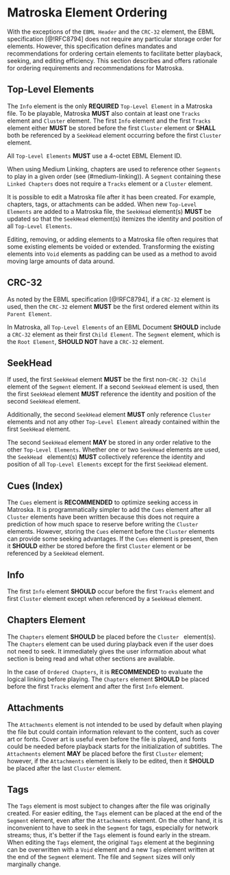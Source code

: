 # Matroska Element Ordering

With the exceptions of the `EBML Header` and the `CRC-32` element, the EBML specification [@!RFC8794] does not
require any particular storage order for elements. However, this specification
defines mandates and recommendations for ordering certain elements to facilitate
better playback, seeking, and editing efficiency. This section describes and offers
rationale for ordering requirements and recommendations for Matroska.

## Top-Level Elements

The `Info` element is the only **REQUIRED** `Top-Level Element` in a Matroska file.
To be playable, Matroska **MUST** also contain at least one `Tracks` element and `Cluster` element.
The first `Info` element and the first `Tracks` element either **MUST** be stored before the first
`Cluster` element or **SHALL** both be referenced by a `SeekHead` element occurring before the first `Cluster` element.

All `Top-Level Elements` **MUST** use a 4-octet EBML Element ID.

When using Medium Linking, chapters are used to reference other `Segments` to play in a given order (see (#medium-linking)).
A `Segment` containing these `Linked Chapters` does not require a `Tracks` element or a `Cluster` element.

It is possible to edit a Matroska file after it has been created. For example, chapters,
tags, or attachments can be added. When new `Top-Level Elements` are added to a Matroska file,
the `SeekHead` element(s) **MUST** be updated so that the `SeekHead` element(s) itemizes
the identity and position of all `Top-Level Elements`.

Editing, removing, or adding
elements to a Matroska file often requires that some existing elements be voided
or extended.
Transforming the existing elements into `Void` elements as padding can be used
as a method to avoid moving large amounts of data around.

## CRC-32

As noted by the EBML specification [@!RFC8794], if a `CRC-32` element is used, then the `CRC-32` element
**MUST** be the first ordered element within its `Parent Element`.

In Matroska, all `Top-Level Elements` of an EBML Document **SHOULD** include a `CRC-32` element
as their first `Child Element`.
The `Segment` element, which is the `Root Element`, **SHOULD NOT** have a `CRC-32` element.

## SeekHead

If used, the first `SeekHead` element **MUST** be the first non-`CRC-32 Child` element
of the `Segment` element. If a second `SeekHead` element is used, then the first
`SeekHead` element **MUST** reference the identity and position of the second `SeekHead` element.

Additionally, the second `SeekHead` element **MUST** only reference `Cluster` elements
and not any other `Top-Level Element` already contained within the first `SeekHead` element.

The second `SeekHead` element **MAY** be stored in any order relative to the other `Top-Level Elements`.
Whether one or two `SeekHead` elements are used, the `SeekHead ` element(s) **MUST**
collectively reference the identity and position of all `Top-Level Elements` except
for the first `SeekHead` element.

## Cues (Index)

The `Cues` element is **RECOMMENDED** to optimize seeking access in Matroska. It is
programmatically simpler to add the `Cues` element after all `Cluster` elements
have been written because this does not require a prediction of how much space to
reserve before writing the `Cluster` elements. However, storing the `Cues` element
before the `Cluster` elements can provide some seeking advantages. If the `Cues` element
is present, then it **SHOULD** either be stored before the first `Cluster` element
or be referenced by a `SeekHead` element.

## Info

The first `Info` element **SHOULD** occur before the first `Tracks` element and first
`Cluster` element except when referenced by a `SeekHead` element.

## Chapters Element

The `Chapters` element **SHOULD** be placed before the `Cluster ` element(s). The
`Chapters` element can be used during playback even if the user does not need to seek.
It immediately gives the user information about what section is being read and what
other sections are available.

In the case of `Ordered Chapters`, it is **RECOMMENDED** to evaluate
the logical linking before playing. The `Chapters` element **SHOULD** be placed before
the first `Tracks` element and after the first `Info` element.

## Attachments

The `Attachments` element is not intended to be used by default when playing the file
but could contain information relevant to the content, such as cover art or fonts.
Cover art is useful even before the file is played, and fonts could be needed before playback
starts for the initialization of subtitles. The `Attachments` element **MAY** be placed before
the first `Cluster` element; however, if the `Attachments` element is likely to be edited,
then it **SHOULD** be placed after the last `Cluster` element.

## Tags

The `Tags` element is most subject to changes after the file was originally created.
For easier editing, the `Tags` element can be placed at the end of the `Segment` element,
even after the `Attachments` element. On the other hand, it is inconvenient to have to
seek in the `Segment` for tags, especially for network streams; thus, it's better if the
`Tags` element is found early in the stream. When editing the `Tags` element, the original
`Tags` element at the beginning can be overwritten with a `Void` element and a
new `Tags` element written at the end of the `Segment` element. The file and `Segment` sizes will only marginally change.

